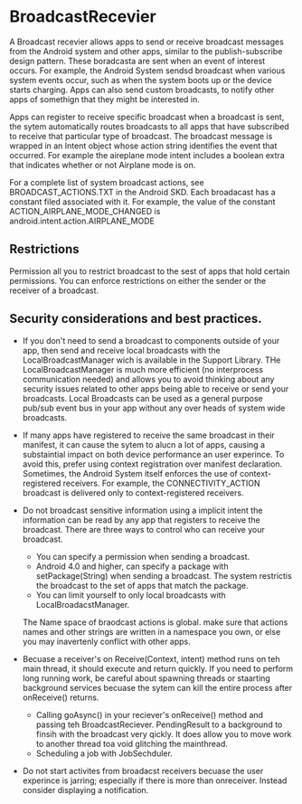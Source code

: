 # BroadcastRecevier
A Broadcast recevier allows apps to send or receive broadcast messages from the Android system and other apps, similar to the publish-subscribe design pattern. These boradcasta are sent when an event of interest occurs. For example, the Android System sendsd broadcast when various system events occur, such as when the system boots up or the device starts charging. Apps can also send custom broadcasts, to notify other apps of somethign that they might be interested in. 

Apps can register to receive specific broadcast when a broadcast is sent, the sytem automatically routes broadcasts to all apps that have subscribed to receive that particular type of broadcast. The broadcast message is wrapped in an Intent object whose action string identifies the event that occurred. For example the aireplane mode intent includes a boolean extra that  indicates whether or not Airplane mode is on. 

For a complete list of system broadcast actions, see BROADCAST_ACTIONS.TXT in the Android SKD. Each broadacast has a constant filed associated with it. For example, the value of the constant ACTION_AIRPLANE_MODE_CHANGED  is android.intent.action.AIRPLANE_MODE

## Restrictions
Permission all you to restrict  broadcast to the sest of apps that hold certain permissions. You can enforce restrictions on either the sender or the receiver of a broadcast. 

## Security considerations and best practices.
- If you don't need to send a broadcast to components outside of your app, then send and receive local broadcasts with the LocalBroadcastManager wich is available in the Support Library. THe LocalBroadcastManager is much more efficient (no interprocess communication needed) and allows you to avoid thinking about any security issues related to other apps being able to receive or send your broadcasts. Local Broadcasts can be used as a general purpose pub/sub event bus in your app without any over heads of system wide broadcasts. 

- If many apps have registered to receive the same broadcast in their manifest, it can cause the sytem to alucn a lot of apps, causing a substaintial impact on both device performance an user experince. To avoid this, prefer using context registration over manifest declaration. Sometimes, the Android System itself enforces the use of context-registered receivers. For example, the CONNECTIVITY_ACTION broadcast is delivered only to context-registered receivers. 

- Do not broadcast sensitive information using a implicit intent the information can be read by any app that registers to receive the broadcast. There are three ways to control who can receive your broadcast.
  - You can specify a permission when sending a broadcast. 
  - Android 4.0 and higher, can specify a package with setPackage(String) when sending a broadcast. The system restrictis the broadcast to the set  of apps that match the package. 
  - You can limit yourself to only local broadcasts with LocalBroadacstManager. 
  
  The Name space of braodcast actions is global. make sure that actions names and other strings are written in a namespace you own, or else you may inavertenly conflict with other   apps.   

- Becuase a receiver's on Receive(Context, intent) method runs on teh main thread, it should execute and return quickly. If you need to perform long running work, be careful about spawning threads or staarting background services becuase the sytem can kill the entire process after onReceive() returns. 
  - Calling goAsync() in your reciever's onReceive() method and passing teh BroadcastReciever. PendingResult to a background to finsih with the broadcast very qickly. It does allow you to move work to another thread toa void glitching the mainthread. 
  - Scheduling a job with JobSechduler.

- Do not start activites from broadacst receivers becuase the user experince is jarring; especially if there is more than onreceiver. Instead consider displaying a notification. 

